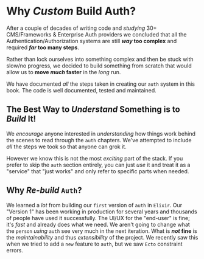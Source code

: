 # Why _Custom_ Build Auth?

After a couple of decades of writing code
and _studying_ 30+ CMS/Frameworks 
& Enterprise Auth providers
we concluded 
that all the Authentication/Authorization
systems are still **_way_ too complex**
and required **_far_ too many steps**.

Rather than lock ourselves into 
something complex and then 
be stuck with slow/no progress,
we decided to build something from scratch
that would allow us to **move _much_ faster**
in the _long_ run.

We have documented _all_ the steps taken
in creating our `auth` system
in this book.
The code is well documented, tested and maintained.

## The Best Way to _Understand_ Something is to _Build_ It!

We _encourage_ anyone interested
in _understanding_ 
how things work behind the scenes
to read through the `auth` chapters.
We've attempted to include _all_ the steps
we took so that anyone can grok it.

However we know this is not the most _exciting_ 
part of the stack. 
If you prefer to skip the `auth` section entirely,
you can just _use_ it 
and treat it as a "service" that "just works"
and only refer to specific parts when needed.

## Why _Re-build_ `Auth`?

We learned a _lot_ from building our `first` version
of `auth` in `Elixir`.
Our "Version 1" has been working in production for several years
and thousands of people have used it successfully.
The UI/UX for the "end-user" is fine;
it's _fast_ and already does what we need.
We aren't going to change what the `person` _using_ `auth`
see very much in the next iteration.
What is **_not_ fine** is the _maintainability_ 
and thus _extensibility_ of the project.
We recently saw this when we tried 
to add a `new` feature to `auth`,
but we saw `Ecto` constraint errors.  